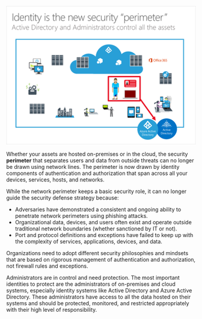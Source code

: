 ![Identity is the new security perimeter](../media/identity-new-security-perimeter.png)

Whether your assets are hosted on-premises or in the cloud, the security **perimeter** that separates users and data from outside threats can no longer be drawn using network lines. The perimeter is now drawn by identity components of authentication and authorization that span across all your devices, services, hosts, and networks.

While the network perimeter keeps a basic security role, it can no longer guide the security defense strategy because:

- Adversaries have demonstrated a consistent and ongoing ability to penetrate network perimeters using phishing attacks.
- Organizational data, devices, and users often exist and operate outside traditional network boundaries (whether sanctioned by IT or not).
- Port and protocol definitions and exceptions have failed to keep up with the complexity of services, applications, devices, and data.

Organizations need to adopt different security philosophies and mindsets that are based on rigorous management of authentication and authorization, not firewall rules and exceptions.

Administrators are in control and need protection. The most important identities to protect are the administrators of on-premises and cloud systems, especially identity systems like Active Directory and Azure Active Directory. These administrators have access to all the data hosted on their systems and should be protected, monitored, and restricted appropriately with their high level of responsibility.
